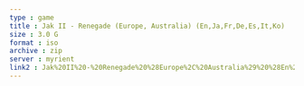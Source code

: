 ```yaml
---
type : game
title : Jak II - Renegade (Europe, Australia) (En,Ja,Fr,De,Es,It,Ko)
size : 3.0 G
format : iso
archive : zip
server : myrient
link2 : Jak%20II%20-%20Renegade%20%28Europe%2C%20Australia%29%20%28En%2CJa%2CFr%2CDe%2CEs%2CIt%2CKo%29
---
```


